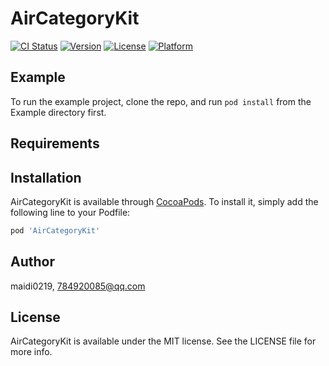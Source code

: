 # AirCategoryKit

[![CI Status](https://img.shields.io/travis/maidi0219/AirCategoryKit.svg?style=flat)](https://travis-ci.org/maidi0219/AirCategoryKit)
[![Version](https://img.shields.io/cocoapods/v/AirCategoryKit.svg?style=flat)](https://cocoapods.org/pods/AirCategoryKit)
[![License](https://img.shields.io/cocoapods/l/AirCategoryKit.svg?style=flat)](https://cocoapods.org/pods/AirCategoryKit)
[![Platform](https://img.shields.io/cocoapods/p/AirCategoryKit.svg?style=flat)](https://cocoapods.org/pods/AirCategoryKit)

## Example

To run the example project, clone the repo, and run `pod install` from the Example directory first.

## Requirements

## Installation

AirCategoryKit is available through [CocoaPods](https://cocoapods.org). To install
it, simply add the following line to your Podfile:

```ruby
pod 'AirCategoryKit'
```

## Author

maidi0219, 784920085@qq.com

## License

AirCategoryKit is available under the MIT license. See the LICENSE file for more info.
